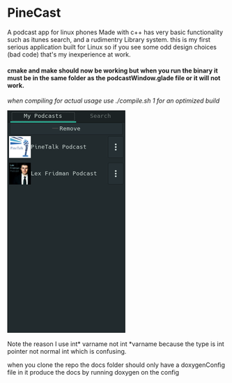 # PineCast

A podcast app for linux phones
Made with c++ has very basic functionality such as itunes search, and a rudimentry Library system.
this is my first serious application built for Linux so if you see some odd design choices (bad code) that's my inexperience at work.
#### cmake and make should now be working but when you run the binary it must be in the same folder as the podcastWindow.glade file or it will not work.
*when compiling for actual usage use ./compile.sh 1 for an optimized build*

![Pinecast Podcast Client](/Images/Library.png)

Note the reason I use int\* varname not int \*varname because the type is int pointer not normal int which is confusing.

when you clone the repo the docs folder should only have a doxygenConfig file in it produce the docs by running doxygen on the config
